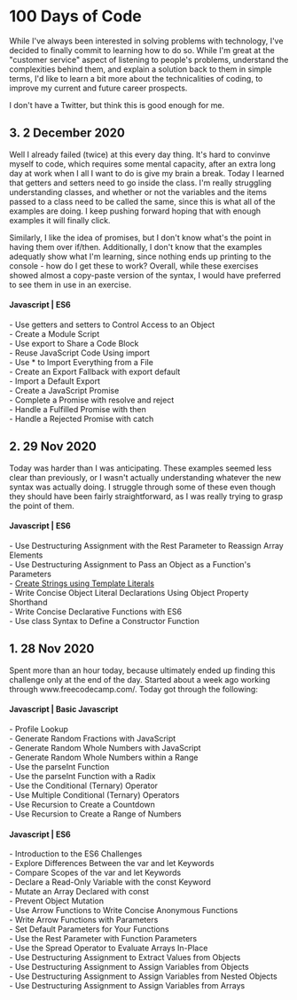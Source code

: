 # 100 Days of Code
While I've always been interested in solving problems with technology, I've decided to finally commit to learning how to do so. While I'm great at the "customer service" aspect of listening to people's problems, understand the complexities behind them, and explain a solution back to them in simple terms, I'd like to learn a bit more about the technicalities of coding, to improve my current and future career prospects.
<p>I don't have a Twitter, but think this is good enough for me.

<h2>3. 2 December 2020 </h2>
<p>Well I already failed (twice) at this every day thing. It's hard to convinve myself to code, which requires some mental capacity, after an extra long day at work when I all I want to do is give my brain a break. Today I learned that getters and setters need to go inside the class. I'm really struggling understanding classes, and whether or not the variables and the items passed to a class need to be called the same, since this is what all of the examples are doing. I keep pushing forward hoping that with enough examples it will finally click. </p>
<p>Similarly, I like the idea of promises, but I don't know what's the point in having them over if/then. Additionally, I don't know that the examples adequatly show what I'm learning, since nothing ends up printing to the console - how do I get these to work? Overall, while these exercises showed almost a copy-paste version of the syntax, I would have preferred to see them in use in an exercise.</p>
  <h4>Javascript | ES6</h4>
  <p> - Use getters and setters to Control Access to an Object
  <br> - Create a Module Script
  <br> - Use export to Share a Code Block
  <br> - Reuse JavaScript Code Using import
  <br> - Use * to Import Everything from a File
  <br> - Create an Export Fallback with export default
  <br> - Import a Default Export
  <br> - Create a JavaScript Promise
  <br> - Complete a Promise with resolve and reject
  <br> - Handle a Fulfilled Promise with then
  <br> - Handle a Rejected Promise with catch
  
<h2>2. 29 Nov 2020</h2>
<p>Today was harder than I was anticipating. These examples seemed less clear than previously, or I wasn't actually understanding whatever the new syntax was actually doing. I struggle through some of these even though they should have been fairly straightforward, as I was really trying to grasp the point of them. 
  <h4>Javascript | ES6</h4>
  <p> - Use Destructuring Assignment with the Rest Parameter to Reassign Array Elements
  <br> - Use Destructuring Assignment to Pass an Object as a Function's Parameters
  <br> - <a href="Struggles/Day002">Create Strings using Template Literals</a>
  <br> - Write Concise Object Literal Declarations Using Object Property Shorthand
  <br> - Write Concise Declarative Functions with ES6
  <br> - Use class Syntax to Define a Constructor Function
 
  
<h2>1. 28 Nov 2020</h2>
<p>Spent more than an hour today, because ultimately ended up finding this challenge only at the end of the day. Started about a week ago working through www.freecodecamp.com/. Today got through the following:
  <h4>Javascript | Basic Javascript</h4>
  <p> - Profile Lookup
  <br> - Generate Random Fractions with JavaScript
  <br> - Generate Random Whole Numbers with JavaScript
  <br> - Generate Random Whole Numbers within a Range
  <br> - Use the parseInt Function
  <br> - Use the parseInt Function with a Radix
  <br> - Use the Conditional (Ternary) Operator
  <br> - Use Multiple Conditional (Ternary) Operators
  <br> - Use Recursion to Create a Countdown
  <br> - Use Recursion to Create a Range of Numbers 
  <h4>Javascript | ES6</h4>
  <p> - Introduction to the ES6 Challenges
  <br> - Explore Differences Between the var and let Keywords
  <br> - Compare Scopes of the var and let Keywords
  <br> - Declare a Read-Only Variable with the const Keyword
  <br> - Mutate an Array Declared with const
  <br> - Prevent Object Mutation
  <br> - Use Arrow Functions to Write Concise Anonymous Functions
  <br> - Write Arrow Functions with Parameters
  <br> - Set Default Parameters for Your Functions
  <br> - Use the Rest Parameter with Function Parameters
  <br> - Use the Spread Operator to Evaluate Arrays In-Place
  <br> - Use Destructuring Assignment to Extract Values from Objects
  <br> - Use Destructuring Assignment to Assign Variables from Objects
  <br> - Use Destructuring Assignment to Assign Variables from Nested Objects
  <br> - Use Destructuring Assignment to Assign Variables from Arrays



